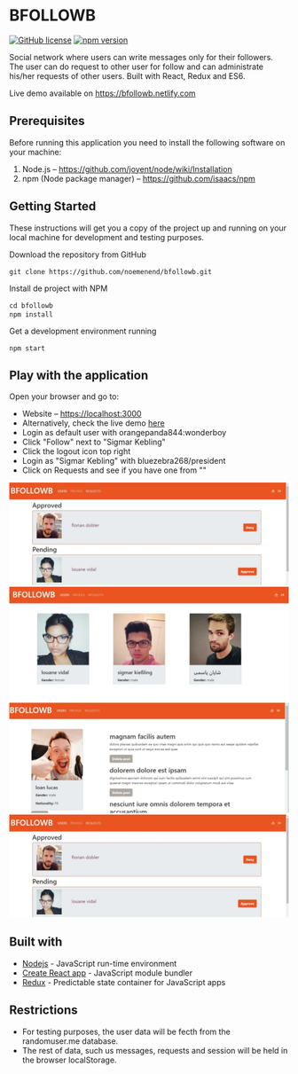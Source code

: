 # BFOLLOWB

 [![GitHub license](https://img.shields.io/badge/license-MIT-blue.svg)](https://github.com/facebook/react/blob/master/LICENSE) [![npm version](https://img.shields.io/npm/v/react.svg?style=flat)](https://www.npmjs.com/package/react)

Social network where users can write messages only for their followers. The user can do request to other user for follow and can administrate his/her requests of other users.  Built with React, Redux and ES6.

Live demo available on <https://bfollowb.netlify.com>

## Prerequisites

Before running this application you need to install the following software on your machine:

1. Node.js  &ndash; <https://github.com/joyent/node/wiki/Installation>
2. npm (Node package manager)  &ndash; <https://github.com/isaacs/npm>

## Getting Started

These instructions will get you a copy of the project up and running on your local machine for development and testing purposes.

Download the repository from GitHub

```shell
git clone https://github.com/noemenend/bfollowb.git
```

Install de project with NPM

```shell
cd bfollowb
npm install
```

Get a development environment running

```shell
npm start
```

## Play with the application

Open your browser and go to:

+ Website &ndash; <https://localhost:3000>
+ Alternatively, check the live demo [here](https://bfollowb.netlify.com/)
+ Login as default user with orangepanda844:wonderboy
+ Click "Follow" next to "Sigmar Kebling"
+ Click the logout icon top right
+ Login as "Sigmar Kebling" with bluezebra268/president
+ Click on Requests and see if you have one from ""

![Login page](https://github.com/noemenend/bfollowb/blob/master/public/images/requests.jpg)
![homepage](https://github.com/noemenend/bfollowb/blob/master/public/images/usersPage.jpg)
![PrivateProfile Page](https://github.com/noemenend/bfollowb/blob/master/public/images/PrivateProfile.jpg)
![Request Page](https://github.com/noemenend/bfollowb/blob/master/public/images/requests.jpg)

## Built with

+ [Nodejs](https://nodejs.org/) - JavaScript run-time environment
+ [Create React app](https://github.com/facebook/create-react-app) - JavaScript module bundler
+ [Redux](https://github.com/reduxjs/redux) - Predictable state container for JavaScript apps

## Restrictions

+ For testing purposes, the user data will be fecth from the randomuser.me database.
+ The rest of data, such us messages, requests and session will be held in the browser localStorage.

